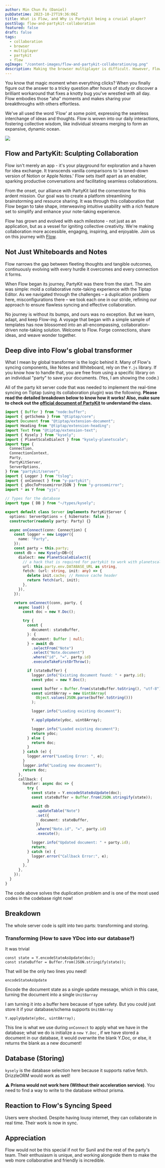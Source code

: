 ```yaml
---
author: Min Chun Fu (Daniel)
pubDatetime: 2023-10-27T19:36:06Z
title: What is Flow, and Why is Partykit being a crucial player?
postSlug: flow-and-partykit-collaboration
featured: false
draft: false
tags:
  - collaboration
  - browser
  - multiplayer
  - partykit
  - flow
ogImage: "/content-images/flow-and-partykit-collaboration/og.png"
description: Making the browser multiplayer is difficult. However, Flow and Partykit's collaboration brings multiplayer to a single website.
---
```


You know that magic moment when everything clicks? When you finally figure out the answer to a tricky question after hours of study or discover a brilliant workaround that fixes a knotty bug you've wrestled with all day. Flow embodies those "aha" moments and makes sharing your breakthroughs with others effortless.

We've all used the word 'Flow' at some point, expressing the seamless interchange of ideas and thoughts. Flow is woven into our daily interactions, fostering collective wisdom, like individual streams merging to form an expansive, dynamic ocean.

<img src="/content-images/flow-and-partykit-collaboration/screenshot.png"/>

## Flow and PartyKit: Sculpting Collaboration

Flow isn't merely an app - it's your playground for exploration and a haven for idea exchange. It transcends vanilla comparisons to 'a toned-down version of Notion or Apple Notes.' Flow sets itself apart as an enabler, sparking productive conversations and facilitating seamless collaborations.

From the onset, our alliance with PartyKit laid the cornerstone for this ardent mission. Our goal was to create a platform streamlining brainstorming and resource sharing. It was through this collaboration that Flow began to take shape, interweaving intuitive usability with a rich feature set to simplify and enhance your note-taking experience.

Flow has grown and evolved with each milestone - not just as an application, but as a vessel for igniting collective creativity. We're making collaboration more accessible, engaging, inspiring, and enjoyable. Join us on this journey with [Flow](https://flowapp.so).

## Not Just Whiteboards and Notes

Flow narrows the gap between fleeting thoughts and tangible outcomes, continuously evolving with every hurdle it overcomes and every connection it forms.

When Flow began its journey, PartyKit was there from the start. The aim was simple: mold a collaborative note-taking experience with the Tiptap Editor. As we navigated through the challenges – a duplication problem here, misconfigurations there – we took each one in our stride, refining our approach to ensure flawless syncing and effective collaboration.

No journey is without its bumps, and ours was no exception. But we learn, adapt, and keep Flow-ing. A voyage that began with a simple sample of templates has now blossomed into an all-encompassing, collaboration-driven note-taking solution. Welcome to Flow. Forge connections, share ideas, and weave wonder together.

## Deep dive into Flow's global transformer

What I mean by global transformer is the logic behind it. Many of Flow's syncing components, like Notes and Whiteboard, rely on the `Y.js` library. If you know how to handle that, you are free from using a specific library on an individual "party" to save your documents. (Yes, I am showing the code.)

All of the party kit server code that was needed to implement the real-time syncing on Tiptap (using its collaboration plugin) was the following. **Please read the detailed breakdown below to know how it works! Also, make sure to check out the [official document of PartyKit](https://docs.partykit.io/quickstart/) to understand the class.**

```ts
import { Buffer } from "node:buffer";
import { getSchema } from "@tiptap/core";
import Document from "@tiptap/extension-document";
import Heading from "@tiptap/extension-heading";
import Text from "@tiptap/extension-text";
import { Kysely } from "kysely";
import { PlanetScaleDialect } from "kysely-planetscale";
import type {
  Connection,
  ConnectionContext,
  Party,
  PartyKitServer,
  ServerOptions,
} from "partykit/server";
import { Logger } from "tslog";
import { onConnect } from "y-partykit";
import { yDocToProsemirrorJSON } from "y-prosemirror";
import * as Y from "yjs";

// Types for the database
import type { DB } from "~/types/kysely";

export default class Server implements PartyKitServer {
  options: ServerOptions = { hibernate: false };
  constructor(readonly party: Party) {}

  async onConnect(conn: Connection) {
    const logger = new Logger({
      name: "Party",
    });
    const party = this.party;
    const db = new Kysely<DB>({
      dialect: new PlanetScaleDialect({
        // a hack that is required for partykit to work with planetscale
        url: this.party.env.DATABASE_URL as string,
        fetch: (url: string, init: any) => {
          delete init.cache; // Remove cache header
          return fetch(url, init);
        },
      }),
    });

    return onConnect(conn, party, {
      async load() {
        const doc = new Y.Doc();

        try {
          const {
            document: stateBuffer,
          }: {
            document: Buffer | null;
          } = await db
            .selectFrom("Note")
            .select("Note.document")
            .where("id", "=", party.id)
            .executeTakeFirstOrThrow();

          if (stateBuffer) {
            logger.info("Existing document found: " + party.id);
            const ydoc = new Y.Doc();

            const buffer = Buffer.from(stateBuffer.toString(), "utf-8");
            const uint8Array = new Uint8Array(
              Object.values(JSON.parse(buffer.toString()))
            );

            logger.info("Loading existing document");

            Y.applyUpdate(ydoc, uint8Array);

            logger.info("Loaded existing document");
            return ydoc;
          } else {
            return doc;
          }
        } catch (e) {
          logger.error("Loading Error: ", e);
        }
        logger.info("Loading new document");
        return doc;
      },
      callback: {
        handler: async doc => {
          try {
            const state = Y.encodeStateAsUpdate(doc);
            const stateBuffer = Buffer.from(JSON.stringify(state));

            await db
              .updateTable("Note")
              .set({
                document: stateBuffer,
              })
              .where("Note.id", "=", party.id)
              .execute();

            logger.info("Updated document: " + party.id);
            return;
          } catch (e) {
            logger.error("Callback Error:", e);
          }
        },
      },
    });
  }
}
```

The code above solves the duplication problem and is one of the most used codes in the codebase right now!

## Breakdown

The whole server code is split into two parts: transforming and storing.

### Transforming (How to save YDoc into our database?)

It was trivial

```
const state = Y.encodeStateAsUpdate(doc);
const stateBuffer = Buffer.from(JSON.stringify(state));
```

That will be the only two lines you need!

`encodeStateAsUpdate`

Encode the document state as a single update message, which in this case, turning the document into a single `Unit8array`

I am turning it into a buffer here because of type safety. But you could just store it if your database/schema supports `Unit8Array`

`Y.applyUpdate(ydoc, uint8Array);`

This line is what we use during `onConnect` to apply what we have in the database; what we do is initialize a `new Y.Doc` , if we have stored a document in our database, it would overwrite the blank Y.Doc, or else, it returns the blank as a new document!

## Database (Storing)

`kysely` is the database selection here because it supports native fetch. DrizzleORM would work as well!

⚠️ **Prisma would not work here (Without their acceleration service)**. You need to find a way to write to the database without prisma.

## Reaction to Flow's Syncing Speed

Users were shocked. Despite having lousy internet, they can collaborate in real time. Their work is now in sync.

## Appreciation

Flow would not be this special if not for Sunil and the rest of the party's team. Their enthusiasm is unique, and working alongside them to make the web more collaborative and friendly is incredible.
